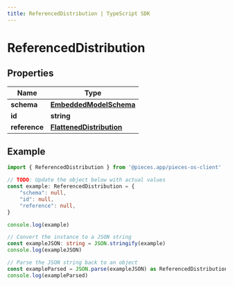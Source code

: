 ```yaml
---
title: ReferencedDistribution | TypeScript SDK
---
```



# ReferencedDistribution



## Properties

Name | Type
------------ | -------------
**schema** | [**EmbeddedModelSchema**](EmbeddedModelSchema)
**id** | **string**
**reference** | [**FlattenedDistribution**](FlattenedDistribution)

## Example

```typescript
import { ReferencedDistribution } from '@pieces.app/pieces-os-client'

// TODO: Update the object below with actual values
const example: ReferencedDistribution = {
    "schema": null,
    "id": null,
    "reference": null,
}

console.log(example)

// Convert the instance to a JSON string
const exampleJSON: string = JSON.stringify(example)
console.log(exampleJSON)

// Parse the JSON string back to an object
const exampleParsed = JSON.parse(exampleJSON) as ReferencedDistribution
console.log(exampleParsed)
```


